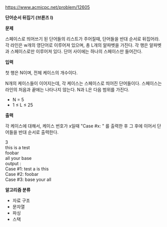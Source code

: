 https://www.acmicpc.net/problem/12605

**단어순서 뒤집기 (브론즈 I)**

**문제**

스페이스로 띄어쓰기 된 단어들의 리스트가 주어질때, 단어들을 반대 순서로 뒤집어라. 각 라인은 w개의 영단어로 이루어져 있으며, 총 L개의 알파벳을 가진다. 각 행은 알파벳과 스페이스로만 이루어져 있다. 단어 사이에는 하나의 스페이스만 들어간다.

**입력**

첫 행은 N이며, 전체 케이스의 개수이다.

N개의 케이스들이 이어지는데, 각 케이스는 스페이스로 띄어진 단어들이다. 스페이스는 라인의 처음과 끝에는 나타나지 않는다. N과 L은 다음 범위를 가진다.

- N = 5
- 1 ≤ L ≤ 25

**출력**

각 케이스에 대해서, 케이스 번호가 x일때  "Case #x: " 를 출력한 후 그 후에 이어서 단어들을 반대 순서로 출력한다.

3<br>
this is a test<br>
foobar<br>
all your base<br>
output :<br>
Case #1: test a is this<br>
Case #2: foobar<br>
Case #3: base your all<br>

**알고리즘 분류**

- 자료 구조
- 문자열
- 파싱
- 스택